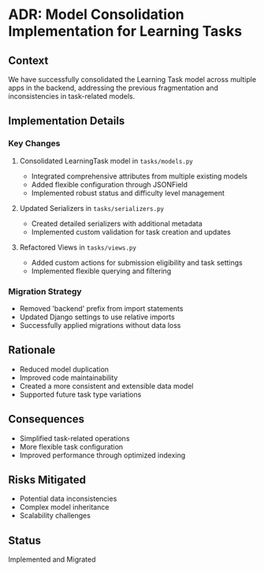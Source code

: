 # ADR: Model Consolidation Implementation for Learning Tasks

## Context
We have successfully consolidated the Learning Task model across multiple apps in the backend, addressing the previous fragmentation and inconsistencies in task-related models.

## Implementation Details

### Key Changes
1. Consolidated LearningTask model in `tasks/models.py`
   - Integrated comprehensive attributes from multiple existing models
   - Added flexible configuration through JSONField
   - Implemented robust status and difficulty level management

2. Updated Serializers in `tasks/serializers.py`
   - Created detailed serializers with additional metadata
   - Implemented custom validation for task creation and updates

3. Refactored Views in `tasks/views.py`
   - Added custom actions for submission eligibility and task settings
   - Implemented flexible querying and filtering

### Migration Strategy
- Removed 'backend' prefix from import statements
- Updated Django settings to use relative imports
- Successfully applied migrations without data loss

## Rationale
- Reduced model duplication
- Improved code maintainability
- Created a more consistent and extensible data model
- Supported future task type variations

## Consequences
- Simplified task-related operations
- More flexible task configuration
- Improved performance through optimized indexing

## Risks Mitigated
- Potential data inconsistencies
- Complex model inheritance
- Scalability challenges

## Status
Implemented and Migrated
